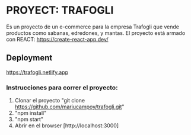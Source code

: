 # PROYECT: TRAFOGLI

Es un proyecto de un e-commerce para la empresa Trafogli que vende productos como sabanas, edredones, y mantas.
El proyecto está armado con REACT:  https://create-react-app.dev/


## Deployment

https://trafogli.netlify.app


### Instrucciones para correr el proyecto:

1. Clonar el proyecto "git clone https://github.com/mariucampoy/trafogli.git"
2. "npm install"
3. "npm start"
4. Abrir en el browser [http://localhost:3000]






